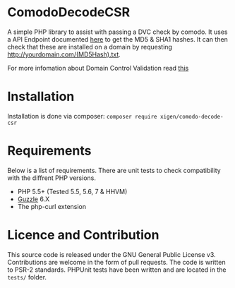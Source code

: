 # ComodoDecodeCSR
A simple PHP library to assist with passing a DVC check by comodo. It uses a API
Endpoint documented [here](https://goo.gl/pZOWhL)
to get the MD5 & SHA1 hashes. It can then check that these are installed on a
domain by requesting http://yourdomain.com/(MD5Hash).txt.

For more infomation about Domain Control Validation read [this](https://goo.gl/7jDJWW)

# Installation
Installation is done via composer:
`composer require xigen/comodo-decode-csr`

# Requirements
Below is a list of requirements. There are unit tests to check compatibility with
the diffrent PHP versions.

- PHP 5.5+ (Tested 5.5, 5.6, 7 & HHVM)
- [Guzzle](https://github.com/guzzle/guzzle) 6.X
- The php-curl extension

# Licence and Contribution
This source code is released under the GNU General Public License v3. Contributions
are welcome in the form of pull requests. The code is written to PSR-2 standards.
PHPUnit tests have been written and are located in the `tests/` folder.
